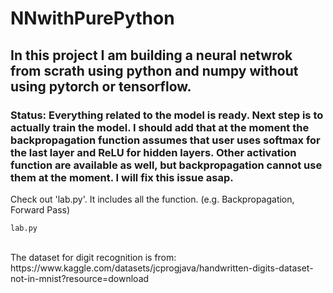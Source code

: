 ﻿# NNwithPurePython
<h2>In this project I am building a neural netwrok from scrath using python and numpy without using pytorch or tensorflow. </h1>
<h3>Status: Everything related to the model is ready. Next step is to actually train the model. I should add that at the moment the backpropagation function assumes that user uses softmax for the last layer and ReLU for hidden layers. Other activation function are available as well, but backpropagation cannot use them at the moment. I will fix this issue asap.</h3>

Check out 'lab.py'. It includes all the function. (e.g. Backpropagation, Forward Pass)

```
lab.py
```

<br>
The dataset for digit recognition is from:
<a>https://www.kaggle.com/datasets/jcprogjava/handwritten-digits-dataset-not-in-mnist?resource=download</a>